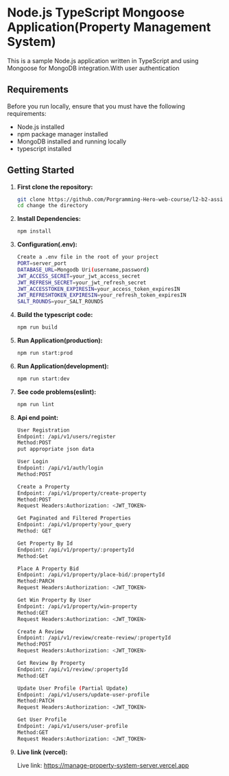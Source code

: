 # Node.js TypeScript Mongoose Application(Property Management System)

This is a sample Node.js application written in TypeScript and using Mongoose for MongoDB integration.With user authentication

## Requirements

Before you run locally, ensure that you must have the following requirements:

- Node.js installed
- npm package manager installed
- MongoDB installed and running locally
- typescript installed

## Getting Started

1. **First clone the repository:**

   ```bash
   git clone https://github.com/Porgramming-Hero-web-course/l2-b2-assignment-6-backend-roy-Pritom
   cd change the directory
2. **Install Dependencies:**

   ```bash
   npm install
3. **Configuration(.env):**

   ```bash
   Create a .env file in the root of your project
   PORT=server_port
   DATABASE_URL=Mongodb Uri(username,password)
   JWT_ACCESS_SECRET=your_jwt_access_secret
   JWT_REFRESH_SECRET=your_jwt_refresh_secret
   JWT_ACCESSTOKEN_EXPIRESIN=your_access_token_expiresIN
   JWT_REFRESHTOKEN_EXPIRESIN=your_refresh_token_expiresIN
   SALT_ROUNDS=your_SALT_ROUNDS
   
4. **Build the typescript code:**

   ```bash
   npm run build
5. **Run Application(production):**

   ```bash
   npm run start:prod
5. **Run Application(development):**

   ```bash
   npm run start:dev
6. **See code problems(eslint):**

   ```bash
   npm run lint
8. **Api end point:**

   ```bash
   User Registration
   Endpoint: /api/v1/users/register
   Method:POST
   put appropriate json data

   User Login
   Endpoint: /api/v1/auth/login
   Method:POST

   Create a Property
   Endpoint: /api/v1/property/create-property
   Method:POST
   Request Headers:Authorization: <JWT_TOKEN>

   Get Paginated and Filtered Properties
   Endpoint: /api/v1/property?your_query
   Method: GET

   Get Property By Id
   Endpoint: /api/v1/property/:propertyId
   Method:Get
   
   Place A Property Bid
   Endpoint: /api/v1/property/place-bid/:propertyId
   Method:PARCH
   Request Headers:Authorization: <JWT_TOKEN>

   Get Win Property By User
   Endpoint: /api/v1/property/win-property
   Method:GET
   Request Headers:Authorization: <JWT_TOKEN>

   Create A Review
   Endpoint: /api/v1/review/create-review/:propertyId
   Method:POST
   Request Headers:Authorization: <JWT_TOKEN>

   Get Review By Property
   Endpoint: /api/v1/review/:propertyId
   Method:GET
   
   Update User Profile (Partial Update)
   Endpoint: /api/v1/users/update-user-profile
   Method:PATCH
   Request Headers:Authorization: <JWT_TOKEN>

   Get User Profile
   Endpoint: /api/v1/users/user-profile
   Method:GET
   Request Headers:Authorization: <JWT_TOKEN>
   
9. **Live link (vercel):**

   Live link: https://manage-property-system-server.vercel.app


   
   


  